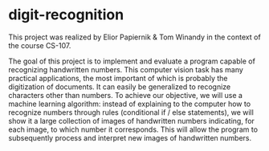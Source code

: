 # digit-recognition

This project was realized by Elior Papiernik & Tom Winandy in the context of the course CS-107. 

The goal of this project is to implement and evaluate a program capable of recognizing handwritten numbers. 
This computer vision task has many practical applications, the most important of which is probably the digitization of documents. It can easily be generalized to recognize characters other than numbers.
To achieve our objective, we will use a machine learning algorithm: instead of explaining to the computer how to recognize numbers through rules (conditional if / else statements), we will show it a large collection of images of handwritten numbers indicating, for each image, to which number it corresponds. This will allow the program to subsequently process and interpret new images of handwritten numbers.
